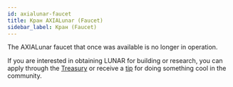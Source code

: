 ```yaml
---
id: axialunar-faucet
title: Кран AXIALunar (Faucet)
sidebar_label: Кран (Faucet)
---
```


The AXIALunar faucet that once was available is no longer in operation.

If you are interested in obtaining LUNAR for building or research, you can apply through the [Treasury](mirror-learn-treasury#creating-a-treasury-proposal) or receive a [tip](mirror-learn-treasury#tipping) for doing something cool in the community.
